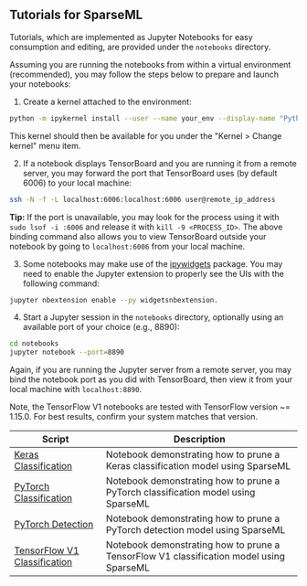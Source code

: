 <!--
Copyright (c) 2021 - present / Neuralmagic, Inc. All Rights Reserved.

Licensed under the Apache License, Version 2.0 (the "License");
you may not use this file except in compliance with the License.
You may obtain a copy of the License at

   http://www.apache.org/licenses/LICENSE-2.0

Unless required by applicable law or agreed to in writing,
software distributed under the License is distributed on an "AS IS" BASIS,
WITHOUT WARRANTIES OR CONDITIONS OF ANY KIND, either express or implied.
See the License for the specific language governing permissions and
limitations under the License.
-->

## Tutorials for SparseML
Tutorials, which are implemented as Jupyter Notebooks for easy consumption and editing, 
are provided under the `notebooks` directory.


Assuming you are running the notebooks from within a virtual environment (recommended), you may follow the steps
below to prepare and launch your notebooks:

1. Create a kernel attached to the environment:

```bash
python -m ipykernel install --user --name your_env --display-name "Python (your_env)".
```

This kernel should then be available for you under the "Kernel > Change kernel" menu item.

2. If a notebook displays TensorBoard and you are running it from a remote server, you may forward the
port that TensorBoard uses (by default 6006) to your local machine:

```bash
ssh -N -f -L localhost:6006:localhost:6006 user@remote_ip_address
```

**Tip:** If the port is unavailable, you may look for the process using it with `sudo lsof -i :6006` and release it with
`kill -9 <PROCESS_ID>`. The above binding command also allows you to view TensorBoard outside your notebook by going to
`localhost:6006` from your local machine.

3. Some notebooks may make use of the [ipywidgets](https://github.com/jupyter-widgets/ipywidgets) package.
You may need to enable the Jupyter extension to properly see the UIs with the following command:

```bash
jupyter nbextension enable --py widgetsnbextension.
```

4. Start a Jupyter session in the `notebooks` directory, optionally using an available port of your choice (e.g., 8890):

```bash
cd notebooks
jupyter notebook --port=8890
```

Again, if you are running the Jupyter server from a remote server, you may bind the notebook port as you did with TensorBoard, then
view it from your local machine with `localhost:8890`.


Note, the TensorFlow V1 notebooks are tested with TensorFlow version ~= 1.15.0. 
For best results, confirm your system matches that version.

| Script     |      Description      |
|----------|-------------|
| [Keras Classification](https://github.com/neuralmagic/sparseml/blob/main/notebooks/keras_classification.ipynb)  | Notebook demonstrating how to prune a Keras classification model using SparseML |
| [PyTorch Classification](https://github.com/neuralmagic/sparseml/blob/main/notebooks/pytorch_classification.ipynb)  | Notebook demonstrating how to prune a PyTorch classification model using SparseML |
| [PyTorch Detection](https://github.com/neuralmagic/sparseml/blob/main/notebooks/pytorch_detection.ipynb)  | Notebook demonstrating how to prune a PyTorch detection model using SparseML |
| [TensorFlow V1 Classification](https://github.com/neuralmagic/sparseml/blob/main/notebooks/tensorflow_v1_classification.ipynb)  | Notebook demonstrating how to prune a TensorFlow V1 classification model using SparseML |
